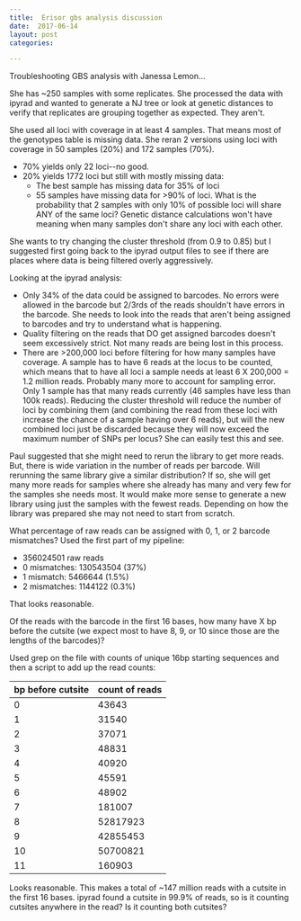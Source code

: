```yaml
---
title:  Erisor gbs analysis discussion
date:  2017-06-14
layout: post
categories:

---
```

Troubleshooting GBS analysis with Janessa Lemon...

She has ~250 samples with some replicates. She processed the data with ipyrad and wanted to generate a NJ tree or look at genetic distances to verify that replicates are grouping together as expected. They aren't.

She used all loci with coverage in at least 4 samples. That means most of the genotypes table is missing data. She reran 2 versions using loci with coverage in 50 samples (20%) and 172 samples (70%).
  * 70% yields only 22 loci--no good.
  * 20% yields 1772 loci but still with mostly missing data:
    * The best sample has missing data for 35% of loci
    * 55 samples have missing data for >90% of loci. What is the probability that 2 samples with only 10% of possible loci will share ANY of the same loci? Genetic distance calculations won't have meaning when many samples don't share any loci with each other.

She wants to try changing the cluster threshold (from 0.9 to 0.85) but I suggested first going back to the ipyrad output files to see if there are places where data is being filtered overly aggressively.

Looking at the ipyrad analysis:
  * Only 34% of the data could be assigned to barcodes. No errors were allowed in the barcode but 2/3rds of the reads shouldn't have errors in the barcode. She needs to look into the reads that aren't being assigned to barcodes and try to understand what is happening.
  * Quality filtering on the reads that DO get assigned barcodes doesn't seem excessively strict. Not many reads are being lost in this process.
  * There are >200,000 loci before filtering for how many samples have coverage. A sample has to have 6 reads at the locus to be counted, which means that to have all loci a sample needs at least 6 X 200,000 = 1.2 million reads. Probably many more to account for sampling error. Only 1 sample has that many reads currently (46 samples have less than 100k reads). Reducing the cluster threshold will reduce the number of loci by combining them (and combining the read from these loci with increase the chance of a sample having over 6 reads), but will the new combined loci just be discarded because they will now exceed the maximum number of SNPs per locus? She can easily test this and see.

Paul suggested that she might need to rerun the library to get more reads. But, there is wide variation in the number of reads per barcode. Will rerunning the same library give a similar distribution? If so, she will get many more reads for samples where she already has many and very few for the samples she needs most. It would make more sense to generate a new library using just the samples with the fewest reads. Depending on how the library was prepared she may not need to start from scratch.

What percentage of raw reads can be assigned with 0, 1, or 2 barcode mismatches? Used the first part of my pipeline:
  * 356024501 raw reads
  * 0 mismatches: 130543504 (37%)
  * 1 mismatch: 5466644 (1.5%)
  * 2 mismatches: 1144122 (0.3%)

That looks reasonable.

Of the reads with the barcode in the first 16 bases, how many have X bp before the cutsite (we expect most to have 8, 9, or 10 since those are the lengths of the barcodes)?

Used grep on the file with counts of unique 16bp starting sequences and then a script to add up the read counts:

| bp before cutsite | count of reads |
| ----------------- | -------------- |
| 0	| 43643 |
| 1	| 31540 |
| 2	| 37071 |
| 3	| 48831 |
| 4	| 40920 |
| 5	| 45591 |
| 6	| 48902 |
| 7	| 181007 |
| 8	| 52817923 |
| 9	| 42855453 |
| 10 | 50700821 |
| 11 | 160903 |

Looks reasonable. This makes a total of ~147 million reads with a cutsite in the first 16 bases. ipyrad found a cutsite in 99.9% of reads, so is it counting cutsites anywhere in the read? Is it counting both cutsites?
